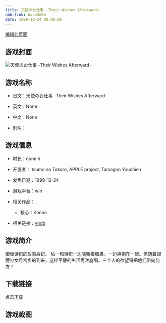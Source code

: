 ```yaml
---
title: 天使のお仕事 -Their Wishes Afterward-
abbrlink: bacb3d6b
date: 1999-12-24 00:00:00
---
```

[编辑此页面](https://github.com/ACG-3/ADV3-source/blob/main/source/_posts/games/%E5%A4%A9%E4%BD%BF%E3%81%AE%E3%81%8A%E4%BB%95%E4%BA%8B%20-Their%20Wishes%20Afterward-.md)

## 游戏封面

![天使のお仕事 -Their Wishes Afterward-](https%3A//pan.timero.xyz/onedrive/img_lib_001/%E5%A4%A9%E4%BD%BF%E3%81%AE%E3%81%8A%E4%BB%95%E4%BA%8B%20-Their%20Wishes%20Afterward-_cover.avif)


## 游戏名称

- 日文：天使のお仕事 -Their Wishes Afterward-
- 英文：None
- 中文：None

- 别名：


## 游戏信息

- 时长：none h
- 开发者：Itsumo no Tokoro, APPLE project, Tamagon Youchien
- 发售日期：1999-12-24
- 游戏平台：win
- 相关作品：
   - 核心：Kanon

- 相关链接：[vndb](https://vndb.org/v12111)


## 游戏简介

御坂诗织的故事后记。
佑一和诗织一边咀嚼着糖果，一边拥抱在一起。但随着翅膀少女月宫步的到来，这样平静的生活再次崩塌。三个人的欲望将把他们带向何方？




## 下载链接

[点击下载](https://pan.timero.xyz/onedrive/adv_lib_001/%E5%A4%A9%E4%BD%BF%E3%81%AE%E3%81%8A%E4%BB%95%E4%BA%8B%20-Their%20Wishes%20Afterward-)


## 游戏截图


